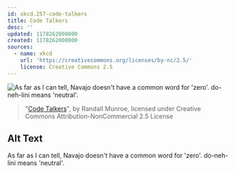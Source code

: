 ```yaml
---
id: xkcd.257-code-talkers
title: Code Talkers
desc: ''
updated: 1178262000000
created: 1178262000000
sources:
  - name: xkcd
    url: 'https://creativecommons.org/licenses/by-nc/2.5/'
    license: Creative Commons 2.5
---
```

![As far as I can tell, Navajo doesn't have a common word for 'zero'.  do-neh-lini means 'neutral'.](https://imgs.xkcd.com/comics/code_talkers.png)
> "[Code Talkers](https://xkcd.com/257/)", by Randall Munroe, licensed under Creative Commons Attribution-NonCommercial 2.5 License

## Alt Text
As far as I can tell, Navajo doesn't have a common word for 'zero'.  do-neh-lini means 'neutral'.
